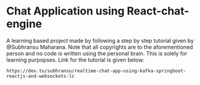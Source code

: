 # Chat Application using React-chat-engine

A learning based project made by following a step by step tutorial given by @Subhransu Maharana. Note that all copyrights are to the aforementioned person
and no code is written using the personal brain. This is solely for learning purpopses. Link for the tutorial is given below:

`https://dev.to/subhransu/realtime-chat-app-using-kafka-springboot-reactjs-and-websockets-lc`
